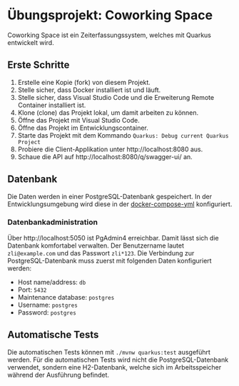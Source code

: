 # Übungsprojekt: Coworking Space

Coworking Space ist ein Zeiterfassungssystem, welches mit Quarkus entwickelt wird.

## Erste Schritte

1. Erstelle eine Kopie (fork) von diesem Projekt.
1. Stelle sicher, dass Docker installiert ist und läuft.
1. Stelle sicher, dass Visual Studio Code und die Erweiterung Remote Container installiert ist.
1. Klone (clone) das Projekt lokal, um damit arbeiten zu können.
1. Öffne das Projekt mit Visual Studio Code.
1. Öffne das Projekt im Entwicklungscontainer.
1. Starte das Projekt mit dem Kommando `Quarkus: Debug current Quarkus Project`
1. Probiere die Client-Applikation unter http://localhost:8080 aus.
1. Schaue die API auf http://localhost:8080/q/swagger-ui/ an.

## Datenbank

Die Daten werden in einer PostgreSQL-Datenbank gespeichert. In der Entwicklungsumgebung wird diese in der [docker-compose-yml](./.devcontainer/docker-compose.yml) konfiguriert.

### Datenbankadministration

Über http://localhost:5050 ist PgAdmin4 erreichbar. Damit lässt sich die Datenbank komfortabel verwalten. Der Benutzername lautet `zli@example.com` und das Passwort `zli*123`. Die Verbindung zur PostgreSQL-Datenbank muss zuerst mit folgenden Daten konfiguriert werden:
 - Host name/address: `db`
 - Port: `5432`
 - Maintenance database: `postgres`
 - Username: `postgres`
 - Password: `postgres`

## Automatische Tests

Die automatischen Tests können mit `./mvnw quarkus:test` ausgeführt werden. Für die automatischen Tests wird nicht die PostgreSQL-Datenbank verwendet, sondern eine H2-Datenbank, welche sich im Arbeitsspeicher während der Ausführung befindet.
